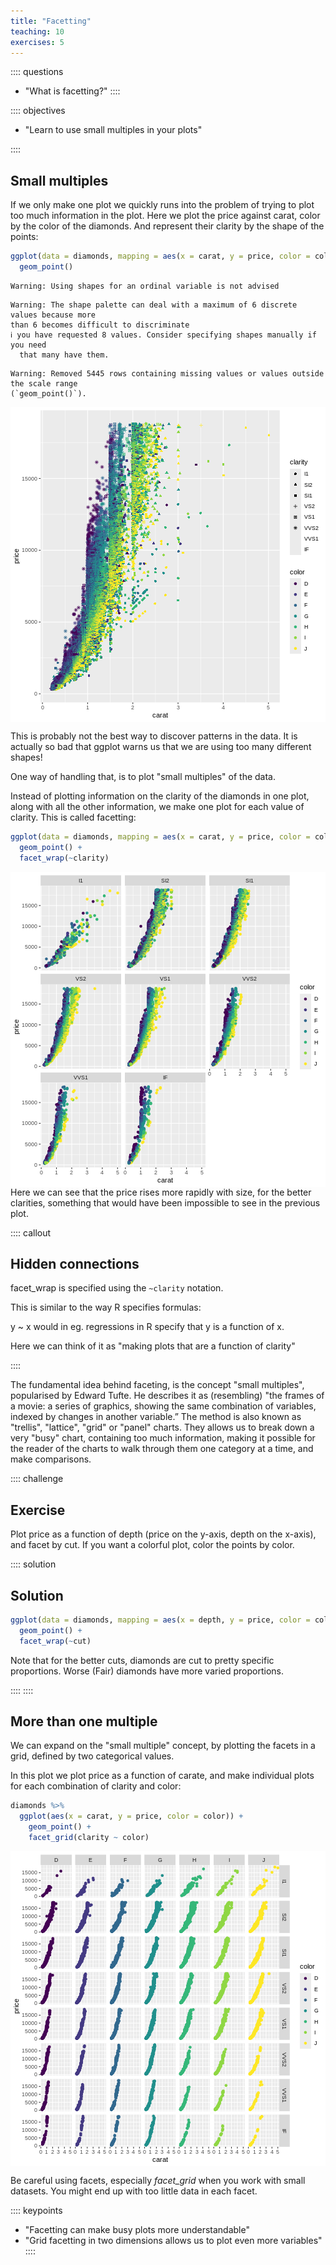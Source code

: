 ```yaml
---
title: "Facetting"
teaching: 10
exercises: 5
---
```


:::: questions
- "What is facetting?"
::::
  
:::: objectives
- "Learn to use small multiples in your plots"

::::
  





## Small multiples

If we only make one plot we quickly runs into the problem of trying to plot 
too much information in the plot. Here we plot the price against carat,
color by the color of the diamonds. And represent their clarity by the
shape of the points:


``` r
ggplot(data = diamonds, mapping = aes(x = carat, y = price, color = color, shape = clarity)) +
  geom_point()
```

``` warning
Warning: Using shapes for an ordinal variable is not advised
```

``` warning
Warning: The shape palette can deal with a maximum of 6 discrete values because more
than 6 becomes difficult to discriminate
ℹ you have requested 8 values. Consider specifying shapes manually if you need
  that many have them.
```

``` warning
Warning: Removed 5445 rows containing missing values or values outside the scale range
(`geom_point()`).
```

<img src="fig/facets-rendered-too_much_in_plot-1.png" style="display: block; margin: auto;" />

This is probably not the best way to discover patterns in the data. It is 
actually so bad that ggplot warns us that we are using too many different shapes!

One way of handling that, is to plot "small multiples" of the data. 

Instead of plotting information on the clarity of the diamonds in one plot,
along with all the other information, we make one plot for each value of 
clarity. This is called facetting:


``` r
ggplot(data = diamonds, mapping = aes(x = carat, y = price, color = color)) +
  geom_point() +
  facet_wrap(~clarity)
```

<img src="fig/facets-rendered-first_facet-1.png" style="display: block; margin: auto;" />
Here we can see that the price rises more rapidly with size, for the better 
clarities, something that would have been impossible to see in the previous plot.

:::: callout
## Hidden connections

facet_wrap is specified using the `~clarity` notation. 
 
This is similar to the way R specifies formulas:
 
y ~ x would in eg. regressions in R specify that y is a function of x. 
 
Here we can think of it as "making plots that are a function of clarity"

::::

The fundamental idea behind faceting, is the concept "small multiples", popularised
by Edward Tufte. He describes it as (resembling) "the frames of a movie: a series 
of graphics, showing the same combination of variables, indexed by changes in 
another variable.” The method is also known as "trellis", "lattice", "grid" or
"panel" charts. They allows us to break down a very "busy" chart, containing too
much information, making it possible for the reader of the charts to walk
through them one category at a time, and make comparisons.


:::: challenge
## Exercise

Plot price as a function of depth (price on the y-axis, depth on the x-axis),
and facet by cut. If you want a colorful plot, color the points
by color.

:::: solution
## Solution


``` r
ggplot(data = diamonds, mapping = aes(x = depth, y = price, color = color)) +
  geom_point() +
  facet_wrap(~cut)
```


Note that for the better cuts, diamonds are cut to pretty
specific proportions. Worse (Fair) diamonds have more 
varied proportions.

::::
::::

## More than one multiple

We can expand on the "small multiple" concept, by plotting the
facets in a grid, defined by two categorical values.

In this plot we plot price as a function of carate, and 
make individual plots for each combination of clarity and color:


``` r
diamonds %>% 
  ggplot(aes(x = carat, y = price, color = color)) +
    geom_point() +
    facet_grid(clarity ~ color)
```

<img src="fig/facets-rendered-facet_grid-1.png" style="display: block; margin: auto;" />

Be careful using facets, especially *facet_grid* when you work
with small datasets. You might end up with too little data in 
each facet.


:::: keypoints
- "Facetting can make busy plots more understandable"
- "Grid facetting in two dimensions allows us to plot even more variables"
::::
